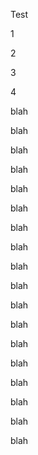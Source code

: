 Test

1

2

3

4

blah

blah

blah

blah

blah

blah

blah

blah

blah

blah

blah

blah

blah

blah

blah

blah

blah

blah
